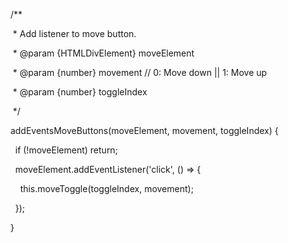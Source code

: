   /**

   * Add listener to move button.

   * @param {HTMLDivElement} moveElement

   * @param {number} movement // 0: Move down || 1: Move up

   * @param {number} toggleIndex

   */

  addEventsMoveButtons(moveElement, movement, toggleIndex) {

    if (!moveElement) return;

    moveElement.addEventListener('click', () => {

      this.moveToggle(toggleIndex, movement);

    });

  }